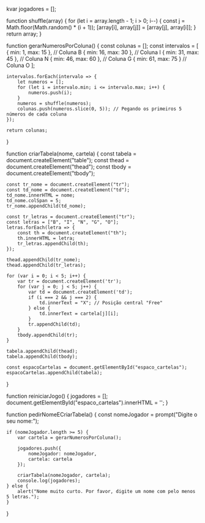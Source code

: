 kvar jogadores = [];

function shuffle(array) {
    for (let i = array.length - 1; i > 0; i--) {
        const j = Math.floor(Math.random() * (i + 1));
        [array[i], array[j]] = [array[j], array[i]];
    }
    return array;
}

function gerarNumerosPorColuna() {
    const colunas = [];
    const intervalos = [
        { min: 1, max: 15 },   // Coluna B
        { min: 16, max: 30 },  // Coluna I
        { min: 31, max: 45 },  // Coluna N
        { min: 46, max: 60 },  // Coluna G
        { min: 61, max: 75 }   // Coluna O
    ];

    intervalos.forEach(intervalo => {
        let numeros = [];
        for (let i = intervalo.min; i <= intervalo.max; i++) {
            numeros.push(i);
        }
        numeros = shuffle(numeros);
        colunas.push(numeros.slice(0, 5)); // Pegando os primeiros 5 números de cada coluna
    });

    return colunas;
}

function criarTabela(nome, cartela) {
    const tabela = document.createElement("table");
    const thead = document.createElement("thead");
    const tbody = document.createElement("tbody");

    const tr_nome = document.createElement("tr");
    const td_nome = document.createElement("td");
    td_nome.innerHTML = nome;
    td_nome.colSpan = 5;
    tr_nome.appendChild(td_nome);

    const tr_letras = document.createElement("tr");
    const letras = ["B", "I", "N", "G", "O"];
    letras.forEach(letra => {
        const th = document.createElement("th");
        th.innerHTML = letra;
        tr_letras.appendChild(th);
    });

    thead.appendChild(tr_nome);
    thead.appendChild(tr_letras);

    for (var i = 0; i < 5; i++) {
        var tr = document.createElement('tr');
        for (var j = 0; j < 5; j++) {
            var td = document.createElement('td');
            if (i === 2 && j === 2) {
                td.innerText = "X"; // Posição central "Free"
            } else {
                td.innerText = cartela[j][i];
            }
            tr.appendChild(td);
        }
        tbody.appendChild(tr);
    }

    tabela.appendChild(thead);
    tabela.appendChild(tbody);

    const espacoCartelas = document.getElementById("espaco_cartelas");
    espacoCartelas.appendChild(tabela);
}

function reiniciarJogo() {
    jogadores = [];
    document.getElementById("espaco_cartelas").innerHTML = '';
}

function pedirNomeECriarTabela() {
    const nomeJogador = prompt("Digite o seu nome:");

    if (nomeJogador.length >= 5) {
        var cartela = gerarNumerosPorColuna();

        jogadores.push({
            nomeJogador: nomeJogador,
            cartela: cartela
        });

        criarTabela(nomeJogador, cartela);
        console.log(jogadores);
    } else {
        alert("Nome muito curto. Por favor, digite um nome com pelo menos 5 letras.");
    }
}
